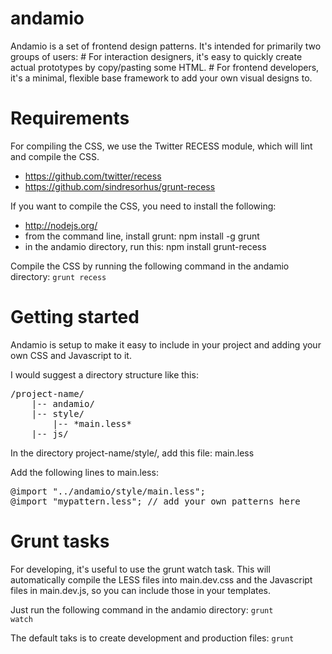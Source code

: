andamio
=======


Andamio is a set of frontend design patterns. It's intended for primarily two
groups of users: # For interaction designers, it's easy to quickly create actual
prototypes by copy/pasting some HTML. # For frontend developers, it's a minimal,
flexible base framework to add your own visual designs to.


Requirements
============
For compiling the CSS, we use the Twitter RECESS module, which will lint and compile the CSS.
* https://github.com/twitter/recess
* https://github.com/sindresorhus/grunt-recess

If you want to compile the CSS, you need to install the following:

* http://nodejs.org/
* from the command line, install grunt: npm install -g grunt
* in the andamio directory, run this: npm install grunt-recess

Compile the CSS by running the following command in the andamio directory:
<code>grunt recess</code>


Getting started
===============

Andamio is setup to make it easy to include in your project and adding your own
CSS and Javascript to it.

I would suggest a directory structure like this:

<pre>
/project-name/
    |-- andamio/
    |-- style/
        |-- *main.less*
    |-- js/
</pre>

In the directory project-name/style/, add this file:
main.less

Add the following lines to main.less:

<pre>
@import "../andamio/style/main.less";
@import "mypattern.less"; // add your own patterns here
</pre>

Grunt tasks
===========

For developing, it's useful to use the grunt watch task. This will automatically
compile the LESS files into main.dev.css and the Javascript files in main.dev.js,
so you can include those in your templates.

Just run the following command in the andamio directory:
<code>grunt watch</code>

The default taks is to create development and production files:
<code>grunt</code>
